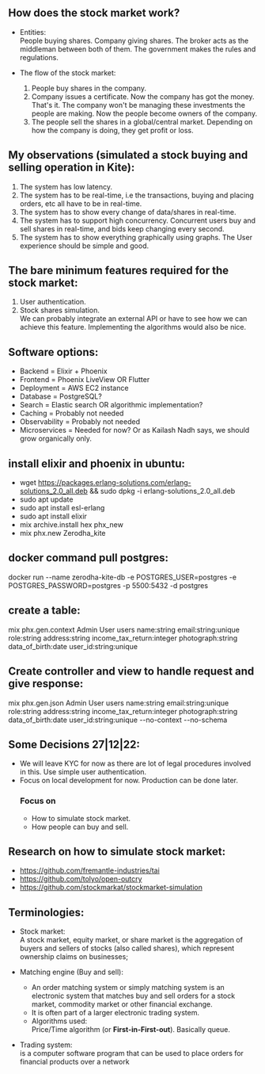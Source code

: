 ## How does the stock market work? 
- Entities:  
People buying shares.
Company giving shares.
The broker acts as the middleman between both of them.
The government makes the rules and regulations.  

- The flow of the stock market:  
  1. People buy shares in the company.
  2. Company issues a certificate. Now the company has got the money. That's it. The company won't be managing these investments the people are making. Now the people become owners of the company.
  3. The people sell the shares in a global/central market. Depending on how the company is doing, they get profit or loss.  
  
## My observations (simulated a stock buying and selling operation in Kite):
1. The system has low latency.
2. The system has to be real-time, i.e the transactions, buying and placing orders, etc all have to be in real-time.
3. The system has to show every change of data/shares in real-time.
4. The system has to support high concurrency. Concurrent users buy and sell shares in real-time, and bids keep changing every second.
5. The system has to show everything graphically using graphs. The User experience should be simple and good.


## The bare minimum features required for the stock market:  
1. User authentication.
2. Stock shares simulation.  
  We can probably integrate an external API or have to see how we can achieve this feature. Implementing the algorithms would also be nice.


## Software options:  
- Backend = Elixir + Phoenix  
- Frontend = Phoenix LiveView OR Flutter  
- Deployment = AWS EC2 instance  
- Database = PostgreSQL?  
- Search = Elastic search OR algorithmic implementation?  
- Caching = Probably not needed  
- Observability = Probably not needed  
- Microservices = Needed for now? Or as Kailash Nadh says, we should grow organically only.


## install elixir and phoenix in ubuntu:  
- wget https://packages.erlang-solutions.com/erlang-solutions_2.0_all.deb && sudo dpkg -i erlang-solutions_2.0_all.deb
- sudo apt update
- sudo apt install esl-erlang
- sudo apt install elixir
- mix archive.install hex phx_new 
- mix phx.new Zerodha_kite

## docker command pull postgres:  
docker run --name zerodha-kite-db -e POSTGRES_USER=postgres -e POSTGRES_PASSWORD=postgres -p 5500:5432 -d postgres  

## create a table:  
mix phx.gen.context Admin User users name:string email:string:unique role:string address:string income_tax_return:integer photograph:string data_of_birth:date user_id:string:unique  

## Create controller and view to handle request and give response:  
mix phx.gen.json Admin User users name:string email:string:unique role:string address:string income_tax_return:integer photograph:string data_of_birth:date user_id:string:unique --no-context --no-schema  

## Some Decisions 27|12|22:  
- We will leave KYC for now as there are lot of legal procedures involved in this. Use simple user authentication.  
- Focus on local development for now. Production can be done later.  
  ### Focus on
  - How to simulate stock market.
  - How people can buy and sell.

## Research on how to simulate stock market:
- https://github.com/fremantle-industries/tai  
- https://github.com/tolyo/open-outcry  
- https://github.com/stockmarkat/stockmarket-simulation  


## Terminologies:
- Stock market:  
  A stock market, equity market, or share market is the aggregation of buyers and sellers of stocks (also called shares), which represent ownership claims on businesses; 

- Matching engine (Buy and sell):  
  - An order matching system or simply matching system is an electronic system that matches buy and sell orders for a stock market, commodity market or other financial exchange.
  - It is often part of a larger electronic trading system.  
  - Algorithms used:  
    Price/Time algorithm (or **First-in-First-out**). Basically queue.  

- Trading system:  
  is a computer software program that can be used to place orders for financial products over a network